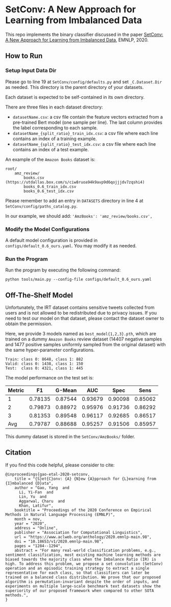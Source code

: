 # SetConv: A New Approach for Learning from Imbalanced Data

This repo implements the binary classifier discussed in the paper [SetConv: A New Approach for Learning from Imbalanced Data](https://www.aclweb.org/anthology/2020.emnlp-main.98/), EMNLP, 2020.

## How to Run
### Setup Input Data Dir 

Please go to line 19 at ```SetConv/config/defaults.py``` and set ```_C.Dataset.Dir``` as needed. This directory is the parent directory of your datasets. 

Each dataset is expected to be self-contained in its own directory. 

There are three files in each dataset directory:
* ```datasetName.csv```: a csv file contain the feature vectors extracted from a pre-trained Bert model (one sample per line). The last column provides the label corresponding to each sample.
* ```datasetName_{split_ratio}_train_idx.csv```: a csv file where each line contains an index of a training example.
* ```datasetName_{split_ratio}_test_idx.csv```: a csv file where each line contains an index of a test example.

An example of the ```Amazon Books``` dataset is:

```
root/ 
    amz_review/
        books.csv (https://utdallas.box.com/s/ciw8ruoa94k9avp9d6qojjjdv7zqshi4)
        books_0.6_train_idx.csv
        books_0.6_test_idx.csv
```

Please remember to add an entry in ```DATASETS``` directory in line 4 at ```SetConv/config/paths_catalog.py```. 

In our example, we should add:
    ```'AmzBooks': 'amz_review/books.csv',```

### Modify the Model Configurations
A default model configuration is provided in ```configs/default_0.6_ours.yaml```. You may modify it as needed.

### Run the Program
Run the program by executing the following command:

```python tools/main.py --config-file configs/default_0.6_ours.yaml```

## Off-The-Shelf Model 
Unfortunately, the IRT dataset contains sensitive tweets collected from users and is not allowed to be redistributed due to privacy issues. If
you need to test our model on that dataset, please contact the dataset owner to obtain the permission. 

Here, we provide 3 models named as ```best_model{1,2,3}.pth```, which are trained on a dummy ```Amazon Books``` review dataset (14407 negative samples and 1477 positive samples uniformly sampled from the original dataset) with the same hyper-parameter configurations. 

```
Train: class 0: 8648, class 1: 882
Valid: class 0: 1438, class 1: 150
Test:  class 0: 4321, class 1: 445
```

The model performance on the test set is:

|Metric|F1|G-Mean|AUC|Spec|Sens|
|-|-|-|-|-|-|
|1|0.78135|0.87544|0.93679|0.90098|0.85062|
|2|0.79873|0.88972|0.95976|0.91736|0.86292|
|3|0.81353|0.89548|0.96117|0.92685|0.86517|
|Avg|0.79787|0.88688|0.95257|0.91506|0.85957|

This dummy dataset is stored in the ```SetConv/AmzBooks/``` folder.

## Citation
If you find this code helpful, please consider to cite:

```
@inproceedings{gao-etal-2020-setconv,
    title = "{S}et{C}onv: {A} {N}ew {A}pproach for {L}earning from {I}mbalanced {D}ata",
    author = "Gao, Yang  and
      Li, Yi-Fan  and
      Lin, Yu  and
      Aggarwal, Charu  and
      Khan, Latifur",
    booktitle = "Proceedings of the 2020 Conference on Empirical Methods in Natural Language Processing (EMNLP)",
    month = nov,
    year = "2020",
    address = "Online",
    publisher = "Association for Computational Linguistics",
    url = "https://www.aclweb.org/anthology/2020.emnlp-main.98",
    doi = "10.18653/v1/2020.emnlp-main.98",
    pages = "1284--1294",
    abstract = "For many real-world classification problems, e.g., sentiment classification, most existing machine learning methods are biased towards the majority class when the Imbalance Ratio (IR) is high. To address this problem, we propose a set convolution (SetConv) operation and an episodic training strategy to extract a single representative for each class, so that classifiers can later be trained on a balanced class distribution. We prove that our proposed algorithm is permutation-invariant despite the order of inputs, and experiments on multiple large-scale benchmark text datasets show the superiority of our proposed framework when compared to other SOTA methods.",
}
```
